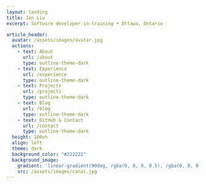 ```yaml
---
layout: landing
title: Jon Liu
excerpt: Software developer-in-training • Ottawa, Ontario

article_header:
  avatar: /assets/images/avatar.jpg
  actions:
    - text: About
      url: /about
      type: outline-theme-dark
    - text: Experience
      url: /experience
      type: outline-theme-dark
    - text: Projects
      url: /projects
      type: outline-theme-dark
    - text: Blog
      url: /blog
      type: outline-theme-dark
    - text: GitHub & Contact
      url: /contact
      type: outline-theme-dark
  height: 100vh
  align: left
  theme: dark
  background_color: "#222222"
  background_image:
    gradient: 'linear-gradient(90deg, rgba(0, 0, 0, 0.5), rgba(0, 0, 0, 0.4), rgba(0, 0, 0, 0))'
    src: /assets/images/canal.jpg
---
```

